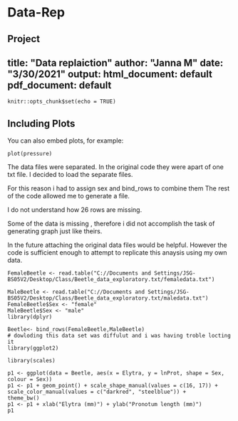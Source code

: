 # Data-Rep
Project 
---
title: "Data replaiction"
author: "Janna M"
date: "3/30/2021"
output:
  html_document: default
  pdf_document: default
---

```{r setup, include=FALSE}
knitr::opts_chunk$set(echo = TRUE)
```

## Including Plots

You can also embed plots, for example:

```{r pressure, echo=FALSE}
plot(pressure)
```
The data files were separated. In the original code they were apart of one txt file.
I decided to load the separate files. 

For this reason i had to assign sex and bind_rows to combine them 
The rest of the code allowed me to generate a file.

I do not understand how 26 rows are missing. 

Some of the data is missing , therefore i did not accomplish the task of generating  graph just like theirs. 

In the future attaching the original data files would be helpful. However the code is sufficient enough to attempt to replicate this anaysis using my own data. 

```{r}
FemaleBeetle <- read.table("C://Documents and Settings/JSG-BS05V2/Desktop/Class/Beetle_data_exploratory.txt/femaledata.txt")

MaleBeetle <- read.table("C://Documents and Settings/JSG-BS05V2/Desktop/Class/Beetle_data_exploratory.txt/maledata.txt")
FemaleBeetle$Sex <- "female"
MaleBeetle$Sex <- "male"
library(dplyr)

Beetle<- bind_rows(FemaleBeetle,MaleBeetle)
# dowloding this data set was diffulut and i was having troble locting it
library(ggplot2)

library(scales)

p1 <- ggplot(data = Beetle, aes(x = Elytra, y = lnProt, shape = Sex,
colour = Sex))
p1 <- p1 + geom_point() + scale_shape_manual(values = c(16, 17)) +
scale_color_manual(values = c("darkred", "steelblue")) +
theme_bw()
p1 <- p1 + xlab("Elytra (mm)") + ylab("Pronotum length (mm)")
p1
```
